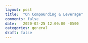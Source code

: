 ```yaml
---
layout: post
title:  "On Compounding & Leverage"
comments: false
date:   2020-02-25 12:00:00 -0500
categories: general
draft: false
---
```


